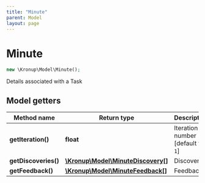 ```yaml
---
title: "Minute"
parent: Model
layout: page
---
```


# Minute

```php
new \Kronup\Model\Minute();
```

Details associated with a Task

## Model getters

Method name | Return type | Description
------------ | ------------- | -------------
**getIteration()** | **float** | Iteration number   [default to `1`]
**getDiscoveries()** | [**\Kronup\Model\MinuteDiscovery[]**](../MinuteDiscovery) | Discoveries
**getFeedback()** | [**\Kronup\Model\MinuteFeedback[]**](../MinuteFeedback) | Feedback

